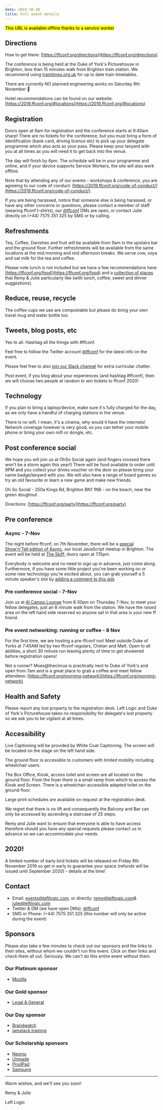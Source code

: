 ```yaml
---
date: 2019-10-30
title: Full event details
---
```


<!-- Hi there,

Please find below important and useful information to make sure your visit to our #ffconf on Friday 8th November 2019 is a super dooper awesome time!

Please note, a full copy of this [document is available here](https://ffconf.org/details/) and once loaded is available offline. -->

<mark>This URL is available offline thanks to a service worker</mark>

## Directions

How to get there: [https://ffconf.org/directions](https://ffconf.org/directions)

The conference is being held at the Duke of York's Picturehouse in Brighton, less than 15 minutes walk from Brighton train station. We recommend using [traintimes.org.uk](https://traintimes.org.uk) for up to date train timetables.

There are currently NO planned engineering works on Saturday 9th November 🤞

Hotel recommendations can be found on our website: [https://2019.ffconf.org/#locations](https://2019.ffconf.org/#locations)

## Registration

Doors open at 9am for registration and the conference starts at 9:40am sharp! There are no tickets for the conference, but you must bring a form of identification (bank card, driving licence etc) to pick up your delegate programme which also acts as your pass. Please keep your lanyard with you at all times as you will need it to get back into the venue.

The day will finish by 6pm. The schedule will be in your programme and online, and if your device supports Service Workers, the site will also work offline.

Note that by attending any of our events - workshops & conference, you are agreeing to our code of conduct: [https://2019.ffconf.org/code-of-conduct/](https://2019.ffconf.org/code-of-conduct/).

If you are being harassed, notice that someone else is being harassed, or have any other concerns or questions, please contact a member of staff (wearing ffconf t-shirts), our [@ffconf](https://twitter.com/ffconf) DMs are open, or contact Julie directly on (+44) 7575 351 325 by SMS or by calling.

## Refreshments

Tea, Coffee, Danishes and fruit will be available from 9am in the upstairs bar and the ground floor. Further refreshments will be available from the same locations at the mid morning and mid afternoon breaks. We serve cow, soya and oat milk for the tea and coffee.

Please note lunch is not included but we have a few recommendations here: [https://ffconf.org/food](https://ffconf.org/food) and a [collection of places](https://ffconf.org/brighton) that Remy & Julie particularly like (with lunch, coffee, sweet and dinner suggestions).

## Reduce, reuse, recycle

The coffee cups we use are compostable but please do bring your own travel mug and water bottle too.

## Tweets, blog posts, etc

Yes to all. Hashtag all the things with #ffconf.

Feel free to follow the Twitter account [@ffconf](https://twitter.com/ffconf) for the latest info on the event.


Please feel free to also [join our Slack channel](https://ffconf.org/chat) for extra curricular chatter.

Post event, if you blog about your experiences (and hashtag #ffconf), then we will choose two people at random to win tickets to ffconf 2020!

## Technology

If you plan to bring a laptop/device, make sure it's fully charged for the day, as we only have a handful of charging stations in the venue.

There is no wifi. I mean, it's a cinema, why would it have the internets! Network coverage however is very good, so you can tether your mobile phone or bring your own mifi or dongle, etc.

## Post conference social

We hope you will join us at OhSo Social again (and fingers crossed there won't be a storm again this year!) There will be food available to order until 9PM and you collect your drinks voucher on the door so please bring your name badge/lanyard with you. We will also have a range of board games so try an old favourite or learn a new game and make new friends.

Oh So Social - 250a Kings Rd, Brighton BN1 1NB - on the beach, near the green doughnut

Directions: [https://ffconf.org/party](https://ffconf.org/party)

## Pre conference

### Async - 7-Nov

The night before ffconf, on 7th November, there will be a [special Show'n'Tell edition of Async](https://www.meetup.com/Async-Web-Tech-Meetup/events/265460562/), our local JavaScript meetup in Brighton. The event will be held at [The Skiff](https://goo.gl/maps/HVDuK8EeSo6cS3mRA); doors open at 7.15pm.

Everybody is welcome and no need to sign up in advance, just come along. Furthermore, if you have some little project you've been working on or some new technology you're excited about, you can grab yourself a 5 minute speaker's slot by [adding a comment to this gist](https://gist.github.com/orangespaceman/196f4e37b2dcd5bee37fe1367bbf2896).

### Pre conference social - 7-Nov

Join us at [Al Campo Lounge](https://thelounges.co.uk/alcampo/) from 6:30pm on Thursday 7-Nov, to meet your fellow delegates, just an 8 minute walk from the station. We have the raised area on the left hand side reserved so anyone sat in that area is your new ff friend.

### Pre event networking: running or coffee - 8 Nov

For the first time, we are hosting a pre-ffconf run! Meet outside Duke of Yorks at 7:45AM led by two ffconf regulars, Chetan and Matt. Open to all abilities, a short 30 minute run leaving plenty of time to get showered before registration opens!

Not a runner? Moes@thecircus is practically next to Duke of York's and open from 7am and is a great place to grab a coffee and meet fellow attendees: [https://ffconf.org/morning-network](https://ffconf.org/morning-network)

## Health and Safety

Please report any lost property to the registration desk. Left Logic and Duke of York's Picturehouse takes no responsibility for delegate's lost property so we ask you to be vigilant at all times.

## Accessibility

Live Captioning will be provided by White Coat Captioning. The screen will be located on the stage on the left hand side.

The ground floor is accessible to customers with limited mobility including wheelchair users.

The Box Office, Kiosk, access toilet and screen are all located on the ground floor. From the foyer there is a small ramp from which to access the Kiosk and Screen. There is a wheelchair-accessible adapted toilet on the ground floor.

Large print schedules are available on request at the registration desk.

We regret that there is no lift and consequently the Balcony and Bar can only be accessed by ascending a staircase of 25 steps.

Remy and Julie want to ensure that everyone is able to have access therefore should you have any special requests please contact us in advance so we can accommodate your needs.

## 2020!

A limited number of early bird tickets will be released on Friday 8th November 2019 so get in early to guarantee your space (refunds will be issued until September 2020) - details at the time!

## Contact

* Email: [events@leftlogic.com](mailto:events@leftlogic.com), or directly: [remy@leftlogic.com](mailto:remy@leftlogic.com)& [julie@leftlogic.com](mailto:julie@leftlogic.com)
* Twitter & DM (we have open DMs): [@ffconf](https://twitter.com/ffconf)
* SMS or Phone: (+44) 7575 351 325 (this number will only be active during the event)

## Sponsors

Please also take a few minutes to check out our sponsors and the links to their sites, without whom we couldn't run this event. Click on their links and check them all out. Seriously. We can't do this entire event without them.

### Our Platinum sponsor

* [Mozilla](http://www.mozilla.com)

### Our Gold sponsor

* [Legal & General](https://careers.legalandgeneralgroup.com/digital-careers/)

### Our Day sponsor

* [Brandwatch](https://www.brandwatch.com/careers/)
* [jamstack.training](https://jamstack.training/)

### Our Scholarship sponsors

* [Nexmo](https://developer.nexmo.com/)
* [Unmade](https://www.unmade.com/)
* [ProdPad](https://www.prodpad.com/about-us/jobs/)
* [Samsung](https://hub.samsunginter.net/)

* * *

Warm wishes, and we'll see you soon!

Remy & Julie

Left Logic

